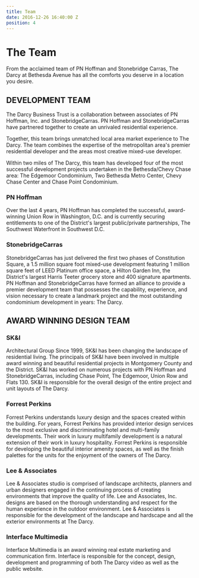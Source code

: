 ```yaml
---
title: Team
date: 2016-12-26 16:40:00 Z
position: 4
---
```


# The Team

From the acclaimed team of PN Hoffman and Stonebridge Carras, The Darcy at Bethesda Avenue has all the comforts you deserve in a location you desire.

## DEVELOPMENT TEAM

The Darcy Business Trust is a collaboration between associates of PN Hoffman, Inc. and StonebridgeCarras. PN Hoffman and StonebridgeCarras have partnered together to create an unrivaled residential experience.

Together, this team brings unmatched local area market experience to The Darcy. The team combines the expertise of the metropolitan area's premier residential developer and the areas most creative mixed-use developer.

Within two miles of The Darcy, this team has developed four of the most successful development projects undertaken in the Bethesda/Chevy Chase area: The Edgemoor Condominium, Two Bethesda Metro Center, Chevy Chase Center and Chase Point Condominium.

### PN Hoffman

Over the last 4 years, PN Hoffman has completed the successful, award-winning Union Row in Washington, D.C. and is currently securing entitlements to one of the District's largest public/private partnerships, The Southwest Waterfront in Southwest D.C.

### StonebridgeCarras

StonebridgeCarras has just delivered the first two phases of Constitution Square, a 1.5 million square foot mixed-use development featuring 1 million square feet of LEED Platinum office space, a Hilton Garden Inn, the District's largest Harris Teeter grocery store and 400 signature apartments. PN Hoffman and StonebridgeCarras have formed an alliance to provide a premier development team that possesses the capability, experience, and vision necessary to create a landmark project and the most outstanding condominium development in years: The Darcy.

## AWARD WINNING DESIGN TEAM

### SK&I

Architectural Group Since 1999, SK&I has been changing the landscape of residential living. The principals of SK&I have been involved in multiple award winning and beautiful residential projects in Montgomery County and the District. SK&I has worked on numerous projects with PN Hoffman and StonebridgeCarras, including Chase Point, The Edgemoor, Union Row and Flats 130. SK&I is responsible for the overall design of the entire project and unit layouts of The Darcy.

### Forrest Perkins

Forrest Perkins understands luxury design and the spaces created within the building. For years, Forrest Perkins has provided interior design services to the most exclusive and discriminating hotel and multi-family developments. Their work in luxury multifamily development is a natural extension of their work in luxury hospitality. Forrest Perkins is responsible for developing the beautiful interior amenity spaces, as well as the finish palettes for the units for the enjoyment of the owners of The Darcy.

### Lee & Associates

Lee & Associates studio is comprised of landscape architects, planners and urban designers engaged in the continuing process of creating environments that improve the quality of life. Lee and Associates, Inc. designs are based on the thorough understanding and respect for the human experience in the outdoor environment. Lee & Associates is responsible for the development of the landscape and hardscape and all the exterior environments at The Darcy.

### Interface Multimedia

Interface Multimedia is an award winning real estate marketing and communication firm. Interface is responsible for the concept, design, development and programming of both The Darcy video as well as the public website.